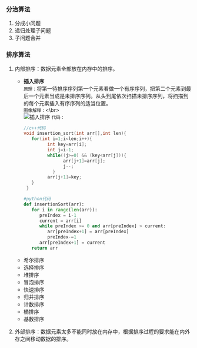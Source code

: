 ### 分治算法   
1. 分成小问题
2. 递归处理子问题  
3. 子问题合并  

### 排序算法
1. 内部排序：数据元素全部放在内存中的排序。
   - **插入排序**  
     `原理：`将第一待排序序列第一个元素看做一个有序序列，把第二个元素到最后一个元素当成是未排序序列。从头到尾依次扫描未排序序列，将扫描到的每个元素插入有序序列的适当位置。  
     `图像解释：`<\br>  
     ![插入排序](https://study-image-www.oss-cn-beijing.aliyuncs.com/insertionSort.gif?Expires=1736841489&OSSAccessKeyId=TMP.3KdR7nbeXZS34N5Aiojg1cTLySa23ZRbEjWtNE5EWFtMAMz8QRxqLxzaLEzNNV1AUyyqKUqRkXqsYkizH63pypcQe5cmHT&Signature=rcbnLzfLbm%2BBCwAKfmselL0NqKw%3D)
     `代码：`
     ```c++
     //c++代码
     void insertion_sort(int arr[],int len){
        for(int i=1;i<len;i++){
              int key=arr[i];
              int j=i-1;
              while((j>=0) && (key<arr[j])){
                    arr[j+1]=arr[j];
                    j--;
                }
              arr[j+1]=key;
        }
      }
     ```
     ```python
     #python代码
     def insertionSort(arr):
        for i in range(len(arr)):
           preIndex = i-1
           current = arr[i]
           while preIndex >= 0 and arr[preIndex] > current:
              arr[preIndex+1] = arr[preIndex]
              preIndex-=1
           arr[preIndex+1] = current
        return arr
     ```
   - 希尔排序
   - 选择排序
   - 堆排序
   - 冒泡排序
   - 快速排序
   - 归并排序
   - 计数排序
   - 桶排序
   - 基数排序
     
2. 外部排序：数据元素太多不能同时放在内存中，根据排序过程的要求能在内外存之间移动数据的排序。
